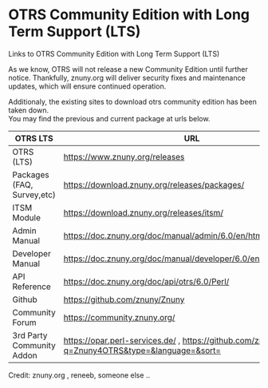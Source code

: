 # OTRS Community Edition with Long Term Support (LTS)
Links to OTRS Community Edition with Long Term Support (LTS)

As we know, OTRS will not release a new Community Edition until further notice. 
Thankfully, znuny.org will deliver security fixes and maintenance updates, which will ensure continued operation.

Additionaly, the existing sites to download otrs community edition has been taken down.  
You may find the previous and current package at urls below.  
  
  
| OTRS LTS                     | URL                                                                                          |
| -----------------------------| -------------------------------------------------------------------------------------------- |
| OTRS (LTS)                   | https://www.znuny.org/releases                                                               |
| Packages (FAQ, Survey,etc)   | https://download.znuny.org/releases/packages/                                                |
| ITSM Module                  | https://download.znuny.org/releases/itsm/                                                    |
| Admin Manual				   | https://doc.znuny.org/doc/manual/admin/6.0/en/html/index.html                                |
| Developer Manual			   | https://doc.znuny.org/doc/manual/developer/6.0/en/html/index.html                            |
| API Reference			       | https://doc.znuny.org/doc/api/otrs/6.0/Perl/                                                 |
| Github                       | https://github.com/znuny/Znuny                                                               |
| Community Forum              | https://community.znuny.org/                                                                 |
| 3rd Party Community Addon    | https://opar.perl-services.de/ , https://github.com/znuny?q=Znuny4OTRS&type=&language=&sort= |
  
  
  
Credit: znuny.org , reneeb, someone else ..   